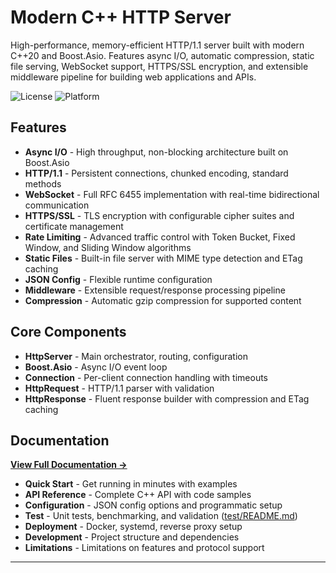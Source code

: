 # Modern C++ HTTP Server

High-performance, memory-efficient HTTP/1.1 server built with modern C++20 and Boost.Asio. Features async I/O, automatic compression, static file serving, WebSocket support, HTTPS/SSL encryption, and extensible middleware pipeline for building web applications and APIs.

![License](https://img.shields.io/badge/License-MIT-blue.svg)
![Platform](https://img.shields.io/badge/platform-Linux%20%7C%20macOS%20%7C%20Windows-lightgrey.svg)

## Features

- **Async I/O** - High throughput, non-blocking architecture built on Boost.Asio
- **HTTP/1.1** - Persistent connections, chunked encoding, standard methods
- **WebSocket** - Full RFC 6455 implementation with real-time bidirectional communication
- **HTTPS/SSL** - TLS encryption with configurable cipher suites and certificate management
- **Rate Limiting** - Advanced traffic control with Token Bucket, Fixed Window, and Sliding Window algorithms
- **Static Files** - Built-in file server with MIME type detection and ETag caching
- **JSON Config** - Flexible runtime configuration
- **Middleware** - Extensible request/response processing pipeline
- **Compression** - Automatic gzip compression for supported content

## Core Components

- **HttpServer** - Main orchestrator, routing, configuration
- **Boost.Asio** - Async I/O event loop
- **Connection** - Per-client connection handling with timeouts
- **HttpRequest** - HTTP/1.1 parser with validation
- **HttpResponse** - Fluent response builder with compression and ETag caching

## Documentation

**[View Full Documentation →](DOCUMENTATION.md)**

- **Quick Start** - Get running in minutes with examples
- **API Reference** - Complete C++ API with code samples
- **Configuration** - JSON config options and programmatic setup
- **Test** - Unit tests, benchmarking, and validation ([test/README.md](test/README.md))
- **Deployment** - Docker, systemd, reverse proxy setup
- **Development** - Project structure and dependencies
- **Limitations** - Limitations on features and protocol support 

---
